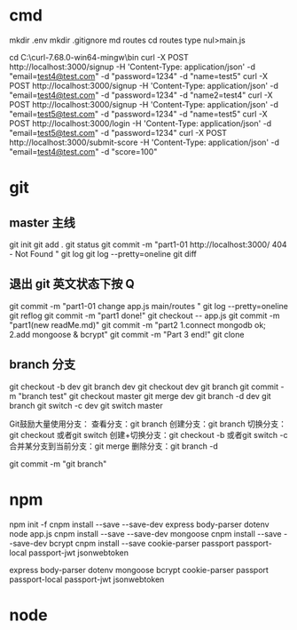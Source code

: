 # cmd
mkdir .env
mkdir .gitignore
md routes
cd routes
type nul>main.js

cd C:\curl-7.68.0-win64-mingw\bin
curl -X POST http://localhost:3000/signup -H 'Content-Type: application/json'   -d  "email=test4@test.com" -d "password=1234" -d "name=test5"
curl -X POST http://localhost:3000/signup -H 'Content-Type: application/json' -d "email=test4@test.com" -d "password=1234" -d "name2=test4"
curl -X POST http://localhost:3000/signup -H 'Content-Type: application/json' -d  "email=test5@test.com" -d "password=1234" -d "name=test5"
curl -X POST http://localhost:3000/login  -H 'Content-Type: application/json'   -d "email=test5@test.com" -d "password=1234"
curl -X POST http://localhost:3000/submit-score  -H 'Content-Type: application/json'   -d "email=test4@test.com" -d "score=100"

# git
## master 主线
git init
git add .
git status
git commit -m "part1-01 http://localhost:3000/  404 - Not Found "
git log
git log --pretty=oneline
git diff

## 退出 git 英文状态下按 Q
git commit -m "part1-01 change app.js main/routes "
git log --pretty=oneline
git reflog
git commit -m "part1 done!"
git checkout -- app.js
git commit -m "part1(new readMe.md)"
git commit -m "part2 1.connect mongodb ok; 2.add mongoose & bcrypt"
git commit -m "Part 3 end!"
git clone 

## branch 分支
git checkout -b dev
git branch dev
git checkout dev
git branch
git commit -m "branch test"
git checkout master
git merge dev
git branch -d dev
git branch
git switch -c dev
git switch master

Git鼓励大量使用分支：
查看分支：git branch
创建分支：git branch <name>
切换分支：git checkout <name>或者git switch <name>
创建+切换分支：git checkout -b <name>或者git switch -c <name>
合并某分支到当前分支：git merge <name>
删除分支：git branch -d <name>

git commit -m "git branch"

# npm
npm init -f
cnpm install --save --save-dev express body-parser dotenv
node app.js
cnpm install --save --save-dev mongoose
cnpm install --save --save-dev bcrypt
cnpm install --save cookie-parser passport passport-local passport-jwt jsonwebtoken

express body-parser dotenv mongoose bcrypt cookie-parser passport passport-local passport-jwt jsonwebtoken

# node